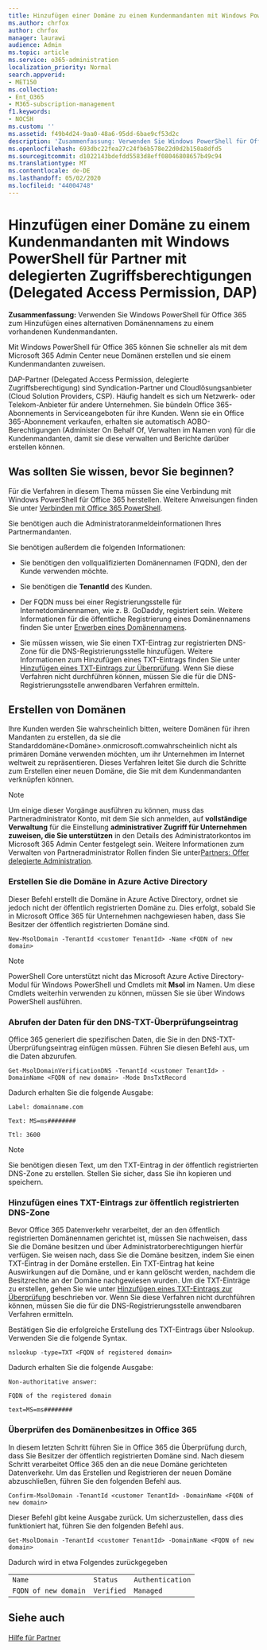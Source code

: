 ```yaml
---
title: Hinzufügen einer Domäne zu einem Kundenmandanten mit Windows PowerShell für Partner mit delegierten Zugriffsberechtigungen (Delegated Access Permission, DAP)
ms.author: chrfox
author: chrfox
manager: laurawi
audience: Admin
ms.topic: article
ms.service: o365-administration
localization_priority: Normal
search.appverid:
- MET150
ms.collection:
- Ent_O365
- M365-subscription-management
f1.keywords:
- NOCSH
ms.custom: ''
ms.assetid: f49b4d24-9aa0-48a6-95dd-6bae9cf53d2c
description: 'Zusammenfassung: Verwenden Sie Windows PowerShell für Office 365 zum Hinzufügen eines alternativen Domänennamens zu einem vorhandenen Kundenmandanten.'
ms.openlocfilehash: 693dbc22fea27c24fb6b578e22d0d2b150a8dfd5
ms.sourcegitcommit: d1022143bdefdd5583d8eff08046808657b49c94
ms.translationtype: MT
ms.contentlocale: de-DE
ms.lasthandoff: 05/02/2020
ms.locfileid: "44004748"
---
```

# <a name="add-a-domain-to-a-client-tenancy-with-windows-powershell-for-delegated-access-permission-dap-partners"></a>Hinzufügen einer Domäne zu einem Kundenmandanten mit Windows PowerShell für Partner mit delegierten Zugriffsberechtigungen (Delegated Access Permission, DAP)

 **Zusammenfassung:** Verwenden Sie Windows PowerShell für Office 365 zum Hinzufügen eines alternativen Domänennamens zu einem vorhandenen Kundenmandanten.
  
Mit Windows PowerShell für Office 365 können Sie schneller als mit dem Microsoft 365 Admin Center neue Domänen erstellen und sie einem Kundenmandanten zuweisen.
  
DAP-Partner (Delegated Access Permission, delegierte Zugriffsberechtigung) sind Syndication-Partner und Cloudlösungsanbieter (Cloud Solution Providers, CSP). Häufig handelt es sich um Netzwerk- oder Telekom-Anbieter für andere Unternehmen. Sie bündeln Office 365-Abonnements in Serviceangeboten für ihre Kunden. Wenn sie ein Office 365-Abonnement verkaufen, erhalten sie automatisch AOBO-Berechtigungen (Administer On Behalf Of, Verwalten im Namen von) für die Kundenmandanten, damit sie diese verwalten und Berichte darüber erstellen können.
## <a name="what-do-you-need-to-know-before-you-begin"></a>Was sollten Sie wissen, bevor Sie beginnen?

Für die Verfahren in diesem Thema müssen Sie eine Verbindung mit Windows PowerShell für Office 365 herstellen. Weitere Anweisungen finden Sie unter [Verbinden mit Office 365 PowerShell](connect-to-office-365-powershell.md).
  
Sie benötigen auch die Administratoranmeldeinformationen Ihres Partnermandanten.
  
Sie benötigen außerdem die folgenden Informationen:
  
- Sie benötigen den vollqualifizierten Domänennamen (FQDN), den der Kunde verwenden möchte.
    
- Sie benötigen die **TenantId** des Kunden.
    
- Der FQDN muss bei einer Registrierungsstelle für Internetdomänennamen, wie z. B. GoDaddy, registriert sein. Weitere Informationen für die öffentliche Registrierung eines Domänennamens finden Sie unter [Erwerben eines Domänennamens](https://go.microsoft.com/fwlink/p/?LinkId=532541).
    
- Sie müssen wissen, wie Sie einen TXT-Eintrag zur registrierten DNS-Zone für die DNS-Registrierungsstelle hinzufügen. Weitere Informationen zum Hinzufügen eines TXT-Eintrags finden Sie unter [Hinzufügen eines TXT-Eintrags zur Überprüfung](https://go.microsoft.com/fwlink/p/?LinkId=532542). Wenn Sie diese Verfahren nicht durchführen können, müssen Sie die für die DNS-Registrierungsstelle anwendbaren Verfahren ermitteln.
    
## <a name="create-domains"></a>Erstellen von Domänen

 Ihre Kunden werden Sie wahrscheinlich bitten, weitere Domänen für ihren Mandanten zu erstellen, da sie die Standarddomäne<Domäne>.onmicrosoft.comwahrscheinlich nicht als primären Domäne verwenden möchten, um ihr Unternehmen im Internet weltweit zu repräsentieren. Dieses Verfahren leitet Sie durch die Schritte zum Erstellen einer neuen Domäne, die Sie mit dem Kundenmandanten verknüpfen können.
  
> [!NOTE]
> Um einige dieser Vorgänge ausführen zu können, muss das Partneradministrator Konto, mit dem Sie sich anmelden, auf **vollständige Verwaltung** für die Einstellung **administrativer Zugriff für Unternehmen zuweisen, die Sie unterstützen** in den Details des Administratorkontos im Microsoft 365 Admin Center festgelegt sein. Weitere Informationen zum Verwalten von Partneradministrator Rollen finden Sie unter[Partners: Offer delegierte Administration](https://go.microsoft.com/fwlink/p/?LinkId=532435). 
  
### <a name="create-the-domain-in-azure-active-directory"></a>Erstellen Sie die Domäne in Azure Active Directory

Dieser Befehl erstellt die Domäne in Azure Active Directory, ordnet sie jedoch nicht der öffentlich registrierten Domäne zu. Dies erfolgt, sobald Sie in Microsoft Office 365 für Unternehmen nachgewiesen haben, dass Sie Besitzer der öffentlich registrierten Domäne sind.
  
```
New-MsolDomain -TenantId <customer TenantId> -Name <FQDN of new domain>
```

>[!Note]
>PowerShell Core unterstützt nicht das Microsoft Azure Active Directory-Modul für Windows PowerShell und Cmdlets mit **Msol** im Namen. Um diese Cmdlets weiterhin verwenden zu können, müssen Sie sie über Windows PowerShell ausführen.
>

### <a name="get-the-data-for-the-dns-txt-verification-record"></a>Abrufen der Daten für den DNS-TXT-Überprüfungseintrag

 Office 365 generiert die spezifischen Daten, die Sie in den DNS-TXT-Überprüfungseintrag einfügen müssen. Führen Sie diesen Befehl aus, um die Daten abzurufen.
  
```
Get-MsolDomainVerificationDNS -TenantId <customer TenantId> -DomainName <FQDN of new domain> -Mode DnsTxtRecord
```

Dadurch erhalten Sie die folgende Ausgabe:
  
 `Label: domainname.com`
  
 `Text: MS=ms########`
  
 `Ttl: 3600`
  
> [!NOTE]
> Sie benötigen diesen Text, um den TXT-Eintrag in der öffentlich registrierten DNS-Zone zu erstellen. Stellen Sie sicher, dass Sie ihn kopieren und speichern. 
  
### <a name="add-a-txt-record-to-the-publically-registered-dns-zone"></a>Hinzufügen eines TXT-Eintrags zur öffentlich registrierten DNS-Zone

Bevor Office 365 Datenverkehr verarbeitet, der an den öffentlich registrierten Domänennamen gerichtet ist, müssen Sie nachweisen, dass Sie die Domäne besitzen und über Administratorberechtigungen hierfür verfügen. Sie weisen nach, dass Sie die Domäne besitzen, indem Sie einen TXT-Eintrag in der Domäne erstellen. Ein TXT-Eintrag hat keine Auswirkungen auf die Domäne, und er kann gelöscht werden, nachdem die Besitzrechte an der Domäne nachgewiesen wurden. Um die TXT-Einträge zu erstellen, gehen Sie wie unter [Hinzufügen eines TXT-Eintrags zur Überprüfung](https://go.microsoft.com/fwlink/p/?LinkId=532542) beschrieben vor. Wenn Sie diese Verfahren nicht durchführen können, müssen Sie die für die DNS-Registrierungsstelle anwendbaren Verfahren ermitteln.
  
Bestätigen Sie die erfolgreiche Erstellung des TXT-Eintrags über Nslookup. Verwenden Sie die folgende Syntax.
  
```
nslookup -type=TXT <FQDN of registered domain>
```

Dadurch erhalten Sie die folgende Ausgabe:
  
 `Non-authoritative answer:`
  
 `FQDN of the registered domain`
  
 `text=MS=ms########`
  
### <a name="validate-domain-ownership-in-office-365"></a>Überprüfen des Domänenbesitzes in Office 365

In diesem letzten Schritt führen Sie in Office 365 die Überprüfung durch, dass Sie Besitzer der öffentlich registrierten Domäne sind. Nach diesem Schritt verarbeitet Office 365 den an die neue Domäne gerichteten Datenverkehr. Um das Erstellen und Registrieren der neuen Domäne abzuschließen, führen Sie den folgenden Befehl aus. 
  
```
Confirm-MsolDomain -TenantId <customer TenantId> -DomainName <FQDN of new domain>
```

Dieser Befehl gibt keine Ausgabe zurück. Um sicherzustellen, dass dies funktioniert hat, führen Sie den folgenden Befehl aus.
  
```
Get-MsolDomain -TenantId <customer TenantId> -DomainName <FQDN of new domain>
```

Dadurch wird in etwa Folgendes zurückgegeben
  
||||
|:-----|:-----|:-----|
| `Name` <br/> | `Status` <br/> | `Authentication` <br/> |
| `FQDN of new domain` <br/> | `Verified` <br/> | `Managed` <br/> |
   
## <a name="see-also"></a>Siehe auch

#### 

[Hilfe für Partner](https://go.microsoft.com/fwlink/p/?LinkID=533477)

